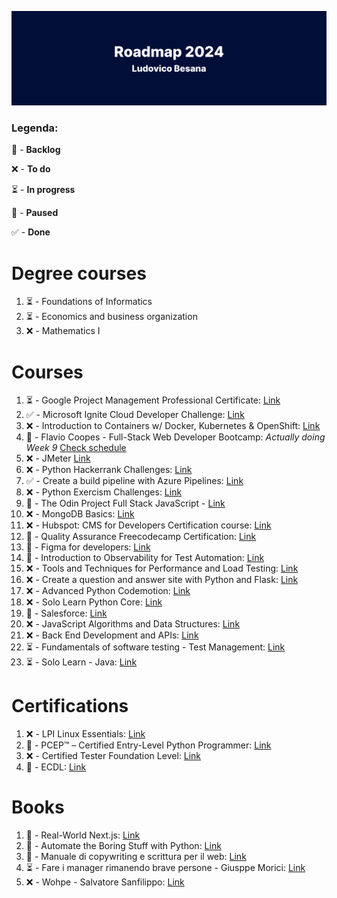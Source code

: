 ![github-header-image](github-header-image.png)

### Legenda:
💭 - **Backlog**

❌ - **To do**

⏳ - **In progress**

🛑 - **Paused**

✅ - **Done**

# Degree courses 
1) ⏳ - Foundations of Informatics
2) ⏳ - Economics and business organization
3) ❌ - Mathematics I


# Courses

1) ⏳ - Google Project Management Professional Certificate: [Link](https://www.coursera.org/professional-certificates/google-project-management)
2) ✅  - Microsoft Ignite Cloud Developer Challenge: [Link](https://learn.microsoft.com/it-it/users/cloudskillschallenge/collections/25m3h4mn2623?WT.mc_id=cloudskillschallenge_909beffb-ac11-414a-9287-a4158b5d6cf9)
3) ❌ - Introduction to Containers w/ Docker, Kubernetes & OpenShift: [Link](https://www.coursera.org/learn/ibm-containers-docker-kubernetes-openshift/lecture/Ixxgm/course-introduction)
4) 🛑 - Flavio Coopes - Full-Stack Web Developer Bootcamp:  *Actually doing Week 9* [Check schedule](https://bootcamp.dev/schedule/)
5) ❌ - JMeter [Link](https://www.udemy.com/course/jmeter-step-by-step-for-beginners/)
6) ❌ - Python Hackerrank Challenges: [Link](https://www.hackerrank.com/domains/python)
7) ✅ - Create a build pipeline with Azure Pipelines: [Link](https://docs.microsoft.com/en-us/learn/modules/create-a-build-pipeline/)
8) ❌ - Python Exercism Challenges: [Link](https://exercism.org/tracks/python)
9) 🛑 - The Odin Project Full Stack JavaScript - [Link](https://www.theodinproject.com/paths/full-stack-javascript)
10) ❌ - MongoDB Basics: [Link](https://university.mongodb.com/courses/M001/about)
11) ❌ - Hubspot: CMS for Developers Certification course: [Link](https://academy.hubspot.com/courses/cms-for-developers)     
12) 🛑 - Quality Assurance Freecodecamp Certification: [Link](https://www.freecodecamp.org/learn/quality-assurance/)
13) 💭 - Figma for developers: [Link](https://frontendmasters.com/courses/figma/)
14) 🛑 - Introduction to Observability for Test Automation: [Link](https://testautomationu.applitools.com/observability-for-test-automation/)
15) ❌ - Tools and Techniques for Performance and Load Testing: [Link](https://testautomationu.applitools.com/performance-and-load-testing/)
16) ❌ - Create a question and answer site with Python and Flask: [Link](https://www.codemotion.com/learning/tp/creare-un-sito-di-domande-e-risposte-con-python-e-flask-1116/enrolled)
17) ❌ - Advanced Python Codemotion: [Link](https://www.codemotion.com/learning/tp/python-avanzato-1465/enrolled)
18) ❌ - Solo Learn Python Core: [Link](https://www.sololearn.com/learning/1073)
19) 💭 - Salesforce: [Link](https://trailhead.salesforce.com/en/users/teamtrailhead/trailmixes/quest-beginner-start-your-trailblazer-journey)
20) ❌ - JavaScript Algorithms and Data Structures: [Link](https://www.freecodecamp.org/learn/javascript-algorithms-and-data-structures/)
21) ❌ - Back End Development and APIs: [Link](https://www.freecodecamp.org/learn/back-end-development-and-apis/)
22) ⏳ - Fundamentals of software testing - Test Management: [Link](https://www.linkedin.com/learning/fondamenti-di-software-testing-gestione-dei-test/)
23) ⏳ - Solo Learn - Java: [Link](https://www.sololearn.com/learning/1068)

# Certifications

1) ❌ - LPI Linux Essentials: [Link](https://www.lpi.org/our-certifications/linux-essentials-overview)
2) 💭 - PCEP™ – Certified Entry-Level Python Programmer: [Link](https://pythoninstitute.org/pcep)
3) ❌ - Certified Tester Foundation Level: [Link](https://istqb.ita-stqb.org/)
4) 💭 - ECDL: [Link](https://www.icdl.it/icdl-full-standard)

# Books

1) 🛑 - Real-World Next.js: [Link](https://www.amazon.it/Real-World-Next-js-high-performance-applications-production/dp/180107349X/ref=sr_1_1?__mk_it_IT=%C3%85M%C3%85%C5%BD%C3%95%C3%91&crid=1KHN6PITCQ29E&keywords=real+world+next&qid=1654809949&sprefix=real+world+nex%2Caps%2C111&sr=8-1) 
2) 💭 - Automate the Boring Stuff with Python: [Link](https://automatetheboringstuff.com/)
3) 💭 - Manuale di copywriting e scrittura per il web: [Link](https://www.amazon.it/Manuale-copywriting-scrittura-strumenti-scrivere/dp/8820388006/ref=asc_df_8820388006/?tag=googshopit-21&linkCode=df0&hvadid=279885803755&hvpos=&hvnetw=g&hvrand=904659144321222928&hvpone=&hvptwo=&hvqmt=&hvdev=c&hvdvcmdl=&hvlocint=&hvlocphy=1008463&hvtargid=pla-552773746307&psc=1)
4) ⏳ - Fare i manager rimanendo brave persone - Giusppe Morici: [Link](https://www.amazon.it/manager-rimanendo-persone-Istruzioni-evitare/dp/8807890879/)
5) ❌ - Wohpe - Salvatore Sanfilippo: [Link](https://www.amazon.it/Wohpe-Salvatore-Sanfilippo/dp/B09XT6J3WX/)

